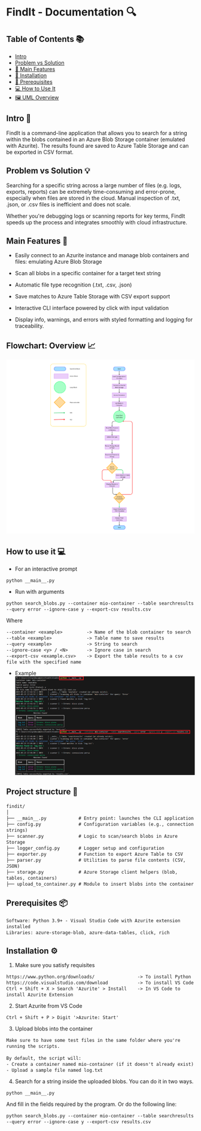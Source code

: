 # FindIt - Documentation 🔍

## Table of Contents 📚

- [Intro](https://github.com/filippogiorgiorondo/FindIt?tab=readme-ov-file#intro-)
- [Problem vs Solution](https://github.com/filippogiorgiorondo/FindIt?tab=readme-ov-file#problem-vs-solution-)
- [🚀 Main Features](#-main-features)
- [🔧 Installation](#-installation)
- [🧰 Prerequisites](#-prerequisites)
- [💻 How to Use It](#-how-to-use-it)
- [🖼️ UML Overview](#-uml-overview)

## Intro 🧩 
FindIt is a command-line application that allows you to search for a string within the blobs contained in an Azure Blob Storage container (emulated with Azurite).
The results found are saved to Azure Table Storage and can be exported in CSV format.

## Problem vs Solution 💡
Searching for a specific string across a large number of files (e.g. logs, exports, reports) can be extremely time-consuming and error-prone, especially when files are stored in the cloud. Manual inspection of .txt, .json, or .csv files is inefficient and does not scale.

Whether you're debugging logs or scanning reports for key terms, FindIt speeds up the process and integrates smoothly with cloud infrastructure.

## Main Features 🚀 
- Easily connect to an Azurite instance and manage blob containers and files: emulating Azure Blob Storage

- Scan all blobs in a specific container for a target text string

- Automatic file type recognition (.txt, .csv, .json)

- Save matches to Azure Table Storage with CSV export support

- Interactive CLI interface powered by click with input validation

- Display info, warnings, and errors with styled formatting and logging for traceability.

## Flowchart: Overview 📈
![UML Preview](UML.png)

## How to use it 💻 
- For an interactive prompt
```text
python __main__.py
```
- Run with arguments
```text
python search_blobs.py --container mio-container --table searchresults --query error --ignore-case y --export-csv results.csv
```
Where
```text
--container <example>         -> Name of the blob container to search
--table <example>             -> Table name to save results
--query <example>             -> String to search
--ignore-case <y> / <N>       -> Ignore case in search
--export-csv <example.csv>    -> Export the table results to a csv file with the specified name
```
- Example
![CLI Preview](findit.png)

## Project structure 📁
```text
findit/
│
├── __main__.py            # Entry point: launches the CLI application
├── config.py              # Configuration variables (e.g., connection strings)
├── scanner.py             # Logic to scan/search blobs in Azure Storage
├── logger_config.py       # Logger setup and configuration
├── exporter.py            # Function to export Azure Table to CSV
├── parser.py              # Utilities to parse file contents (CSV, JSON)
├── storage.py             # Azure Storage client helpers (blob, tables, containers)
├── upload_to_container.py # Module to insert blobs into the container
```

## Prerequisites 📦
```text
Software: Python 3.9+ - Visual Studio Code with Azurite extension installed
Libraries: azure-storage-blob, azure-data-tables, click, rich
```
## Installation ⚙️
1. Make sure you satisfy requisites
```text
https://www.python.org/downloads/                -> To install Python
https://code.visualstudio.com/download           -> To install VS Code
Ctrl + Shift + X > Search 'Azurite' > Install    -> In VS Code to install Azurite Extension
```
2. Start Azurite from VS Code
```text
Ctrl + Shift + P > Digit '>Azurite: Start'
```
3. Upload blobs into the container
```text
Make sure to have some test files in the same folder where you're running the scripts.

By default, the script will:
- Create a container named mio-container (if it doesn't already exist)
- Upload a sample file named log.txt
```
4. Search for a string inside the uploaded blobs. You can do it in two ways. 
```text
python __main__.py
```
And fill in the fields required by the program. Or do the following line:
```text
python search_blobs.py --container mio-container --table searchresults --query error --ignore-case y --export-csv results.csv
```
